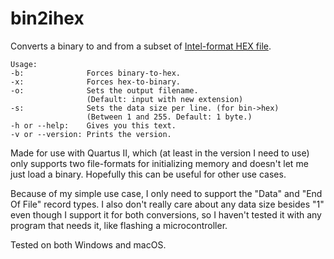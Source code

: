 # bin2ihex
Converts a binary to and from a subset of [Intel-format HEX file](https://en.wikipedia.org/wiki/Intel_HEX).

~~~~
Usage:
-b:              Forces binary-to-hex.
-x:              Forces hex-to-binary.
-o:              Sets the output filename.
                 (Default: input with new extension)
-s:              Sets the data size per line. (for bin->hex)
                 (Between 1 and 255. Default: 1 byte.)
-h or --help:    Gives you this text.
-v or --version: Prints the version.
~~~~

Made for use with Quartus II, which (at least in the version I need to use) only supports two file-formats for initializing memory and doesn't let me just load a binary. Hopefully this can be useful for other use cases.

Because of my simple use case, I only need to support the "Data" and "End Of File" record types. I also don't really care about any data size besides "1" even though I support it for both conversions, so I haven't tested it with any program that needs it, like flashing a microcontroller.

Tested on both Windows and macOS.